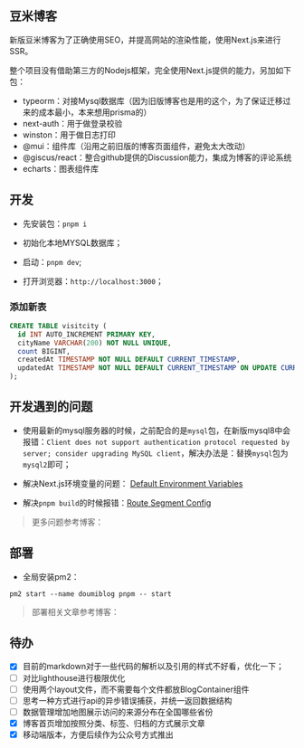 ## 豆米博客

新版豆米博客为了正确使用SEO，并提高网站的渲染性能，使用Next.js来进行SSR。

整个项目没有借助第三方的Nodejs框架，完全使用Next.js提供的能力，另加如下包：

* typeorm：对接Mysql数据库（因为旧版博客也是用的这个，为了保证迁移过来的成本最小，本来想用prisma的）
* next-auth：用于做登录校验
* winston：用于做日志打印
* @mui：组件库（沿用之前旧版的博客页面组件，避免太大改动）
* @giscus/react：整合github提供的Discussion能力，集成为博客的评论系统
* echarts：图表组件库

## 开发

* 先安装包：`pnpm i`

* 初始化本地MYSQL数据库；

* 启动：`pnpm dev`;

* 打开浏览器：`http://localhost:3000`；

### 添加新表

```sql
CREATE TABLE visitcity (
  id INT AUTO_INCREMENT PRIMARY KEY,
  cityName VARCHAR(200) NOT NULL UNIQUE,
  count BIGINT,
  createdAt TIMESTAMP NOT NULL DEFAULT CURRENT_TIMESTAMP,
  updatedAt TIMESTAMP NOT NULL DEFAULT CURRENT_TIMESTAMP ON UPDATE CURRENT_TIMESTAMP
);
```

## 开发遇到的问题

* 使用最新的mysql服务器的时候，之前配合的是`mysql`包，在新版mysql8中会报错：`Client does not support authentication protocol requested by server; consider upgrading MySQL client`，解决办法是：替换`mysql`包为`mysql2`即可；

* 解决Next.js环境变量的问题： [Default Environment Variables](https://nextjs.org/docs/pages/building-your-application/configuring/environment-variables#default-environment-variables)

* 解决`pnpm build`的时候报错：[Route Segment Config](https://nextjs.org/docs/app/api-reference/file-conventions/route-segment-config)

> 更多问题参考博客：

## 部署

* 全局安装pm2：

```
pm2 start --name doumiblog pnpm -- start
```

> 部署相关文章参考博客：


## 待办

* [x] 目前的markdown对于一些代码的解析以及引用的样式不好看，优化一下；
* [ ] 对比lighthouse进行极限优化
* [ ] 使用两个layout文件，而不需要每个文件都放BlogContainer组件
* [ ] 思考一种方式进行api的异步错误捕获，并统一返回数据结构
* [ ] 数据管理增加地图展示访问的来源分布在全国哪些省份
* [x] 博客首页增加按照分类、标签、归档的方式展示文章
* [x] 移动端版本，方便后续作为公众号方式推出
